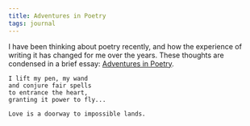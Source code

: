 ```yaml
---
title: Adventures in Poetry
tags: journal
---
```


I have been thinking about poetry recently, and how the experience of
writing it has changed for me over the years.  These thoughts are
condensed in a brief essay: [Adventures in Poetry](adventures.poetry).

    I lift my pen, my wand
    and conjure fair spells
    to entrance the heart,
    granting it power to fly...

    Love is a doorway to impossible lands.


